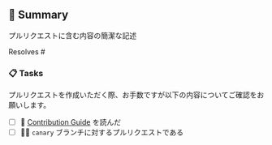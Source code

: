 ## :bookmark_tabs: Summary
プルリクエストに含む内容の簡潔な記述

Resolves #<issue-url>

### :clipboard: Tasks

プルリクエストを作成いただく際、お手数ですが以下の内容についてご確認をお願いします。

- [ ] :book: [Contribution Guide](https://github.com/zenn-dev/zenn-editor/blob/main/CONTRIBUTING.md) を読んだ
- [ ] :woman_technologist: `canary` ブランチに対するプルリクエストである
